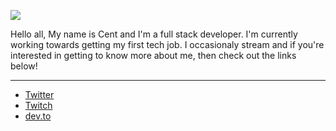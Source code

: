 ![](https://cdn.discordapp.com/attachments/534962934053601280/737888262282280970/cent_copy.png)

Hello all, My name is Cent and I'm a full stack developer. I'm currently working towards getting my first tech job. I occasionaly stream and if you're interested in getting to know more about me, then check out the links below!

---

- [Twitter](https://twitter.com/centanomics)
- [Twitch](https://www.twitch.tv/centanomics)
- [dev.to](https://dev.to/centanomics)
<!--
**centanomics/centanomics** is a ✨ _special_ ✨ repository because its `README.md` (this file) appears on your GitHub profile.

Here are some ideas to get you started:

- 🔭 I’m currently working on ...
- 🌱 I’m currently learning ...
- 👯 I’m looking to collaborate on ...
- 🤔 I’m looking for help with ...
- 💬 Ask me about ...
- 📫 How to reach me: ...
- 😄 Pronouns: ...
- ⚡ Fun fact: ...
-->
